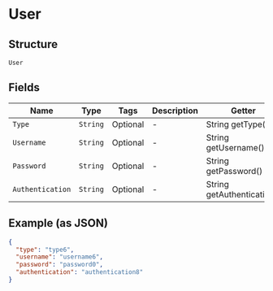 
# User

## Structure

`User`

## Fields

| Name | Type | Tags | Description | Getter | Setter |
|  --- | --- | --- | --- | --- | --- |
| `Type` | `String` | Optional | - | String getType() | setType(String type) |
| `Username` | `String` | Optional | - | String getUsername() | setUsername(String username) |
| `Password` | `String` | Optional | - | String getPassword() | setPassword(String password) |
| `Authentication` | `String` | Optional | - | String getAuthentication() | setAuthentication(String authentication) |

## Example (as JSON)

```json
{
  "type": "type6",
  "username": "username6",
  "password": "password0",
  "authentication": "authentication8"
}
```

